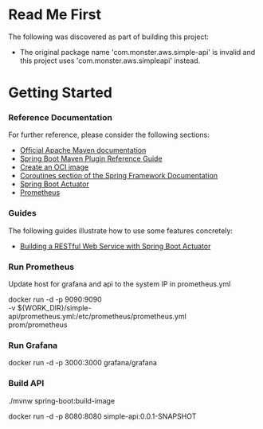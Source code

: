 # Read Me First
The following was discovered as part of building this project:

* The original package name 'com.monster.aws.simple-api' is invalid and this project uses 'com.monster.aws.simpleapi' instead.

# Getting Started

### Reference Documentation
For further reference, please consider the following sections:

* [Official Apache Maven documentation](https://maven.apache.org/guides/index.html)
* [Spring Boot Maven Plugin Reference Guide](https://docs.spring.io/spring-boot/docs/2.3.4.RELEASE/maven-plugin/reference/html/)
* [Create an OCI image](https://docs.spring.io/spring-boot/docs/2.3.4.RELEASE/maven-plugin/reference/html/#build-image)
* [Coroutines section of the Spring Framework Documentation](https://docs.spring.io/spring/docs/5.2.9.RELEASE/spring-framework-reference/languages.html#coroutines)
* [Spring Boot Actuator](https://docs.spring.io/spring-boot/docs/2.3.4.RELEASE/reference/htmlsingle/#production-ready)
* [Prometheus](https://docs.spring.io/spring-boot/docs/2.3.4.RELEASE/reference/html/production-ready-features.html#production-ready-metrics-export-prometheus)

### Guides
The following guides illustrate how to use some features concretely:

* [Building a RESTful Web Service with Spring Boot Actuator](https://spring.io/guides/gs/actuator-service/)

### Run Prometheus

Update host for grafana and api to the system IP in prometheus.yml

docker run -d -p 9090:9090 \
    -v ${WORK_DIR}/simple-api/prometheus.yml:/etc/prometheus/prometheus.yml \
    prom/prometheus

### Run Grafana
docker run -d -p 3000:3000 grafana/grafana

### Build API
./mvnw spring-boot:build-image

docker run -d -p 8080:8080 simple-api:0.0.1-SNAPSHOT


